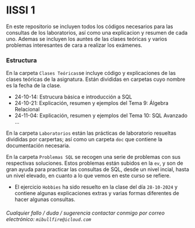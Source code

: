 # IISSI 1

En este repositorio se incluyen todos los códigos necesarios para las consultas de los laboratorios, así como una explicacion y resumen de cada uno. Ademas se incluyen los auntes de las clases teóricas y varios problemas interesantes de cara a realizar los exámenes.

### Estructura

En la carpeta `Clases Teóricas`se incluye código y explicaciones de las clases teóricas de la asignatura. Están divididas en carpetas cuyo nombre es la fecha de la clase.

- 24-10-14: Estrucura básica e introducción a SQL
- 24-10-21: Explicación, resumen y ejemplos del Tema 9: Álgebra Relacional
- 24-11-04: Explicación, resumen y ejemplos del Tema 10: SQL Avanzado
...

En la carpeta `Laboratorios` están las prácticas de laboratorio resueltas divididas por carpertas; así como un carpeta `doc` que contiene la documentación necesaria.

En la carpeta `Problemas SQL` se recogen una serie de problemas con sus respectivas soluciones. Estos problemas están subidos en la `ev`, y son de gran ayuda para practicar las consultas de SQL, desde un nivel incial, hasta un nivel elevado, en cuanto a lo que vemos en este curso se refiere.

- El ejercicio `Hobbies` ha sido resuelto en la clase del día `28-10-2024` y contiene algunas explicaciones extras y varias formas diferentes de hacer algunas consultas.

###### Cualquier fallo / duda / sugerencia contactar conmigo por correo electrónico: `mibullfire@icloud.com`
